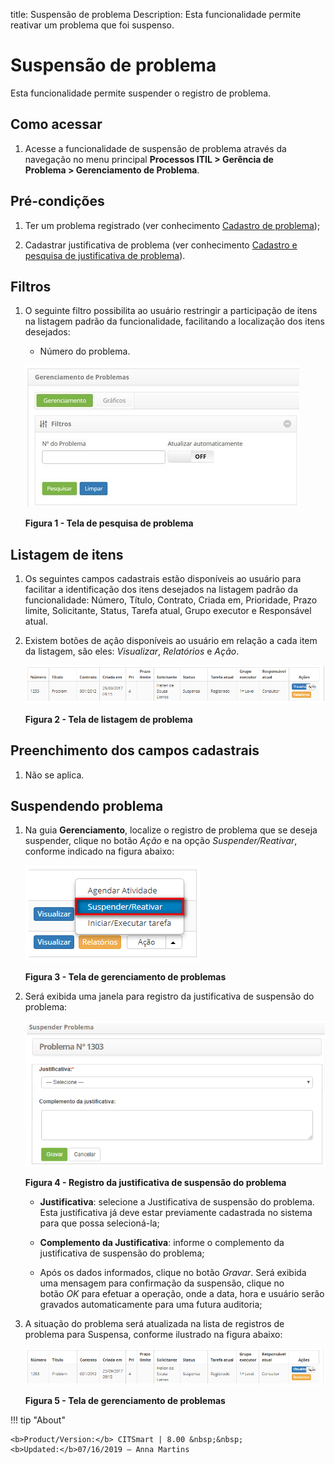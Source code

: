 title: Suspensão de problema
Description: Esta funcionalidade permite reativar um problema que foi suspenso.

# Suspensão de problema

Esta funcionalidade permite suspender o registro de problema.

Como acessar
------------

1.  Acesse a funcionalidade de suspensão de problema através da navegação no
    menu principal **Processos ITIL > Gerência de Problema > Gerenciamento de
    Problema**.

Pré-condições
-------------

1.  Ter um problema registrado (ver conhecimento [Cadastro de problema][1]);

2.  Cadastrar justificativa de problema (ver conhecimento [Cadastro e pesquisa
    de justificativa de problema][2]).

Filtros
-------

1.  O seguinte filtro possibilita ao usuário restringir a participação de itens
    na listagem padrão da funcionalidade, facilitando a localização dos itens
    desejados:

    -   Número do problema.

    ![Criar](images/suspension-1.png)

    **Figura 1 - Tela de pesquisa de problema**

Listagem de itens
-----------------

1.  Os seguintes campos cadastrais estão disponíveis ao usuário para facilitar a
    identificação dos itens desejados na listagem padrão da
    funcionalidade: Número, Título, Contrato, Criada em, Prioridade, Prazo
    limite, Solicitante, Status, Tarefa atual, Grupo executor e Responsável
    atual.

2.  Existem botões de ação disponíveis ao usuário em relação a cada item da
    listagem, são eles: *Visualizar*, *Relatórios* e *Ação*.

    ![Criar](images/suspension-2.png)

    **Figura 2 - Tela de listagem de problema**

Preenchimento dos campos cadastrais
-----------------------------------

1.  Não se aplica.

Suspendendo problema
--------------------

1.  Na guia **Gerenciamento**, localize o registro de problema que se deseja
    suspender, clique no botão *Ação* e na opção *Suspender/Reativar*, conforme
    indicado na figura abaixo:

     ![Criar](images/suspension-3.png)

    **Figura 3 - Tela de gerenciamento de problemas**

2.  Será exibida uma janela para registro da justificativa de suspensão do
    problema:

    ![Criar](images/suspension-4.png)

    **Figura 4 - Registro da justificativa de suspensão do problema**

    -  **Justificativa**: selecione a Justificativa de suspensão do problema. Esta
    justificativa já deve estar previamente cadastrada no sistema para que possa
    selecioná-la;

    -  **Complemento da Justificativa**: informe o complemento da justificativa de
    suspensão do problema;

    -  Após os dados informados, clique no botão *Gravar*. Será exibida uma
    mensagem para confirmação da suspensão, clique no botão *OK* para efetuar a
    operação, onde a data, hora e usuário serão gravados automaticamente para
    uma futura auditoria;

3.  A situação do problema será atualizada na lista de registros de problema
    para Suspensa, conforme ilustrado na figura abaixo:

    ![Criar](images/suspension-5.png)

    **Figura 5 - Tela de gerenciamento de problemas**

[1]:/pt-br/citsmart-platform-7/processes/problem/register-problem.html
[2]:/pt-br/citsmart-platform-7/processes/problem/justification.html

!!! tip "About"

    <b>Product/Version:</b> CITSmart | 8.00 &nbsp;&nbsp;
    <b>Updated:</b>07/16/2019 – Anna Martins
